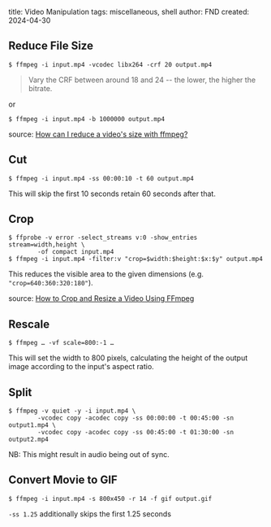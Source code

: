 title: Video Manipulation
tags: miscellaneous, shell
author: FND
created: 2024-04-30


Reduce File Size
----------------

```shell
$ ffmpeg -i input.mp4 -vcodec libx264 -crf 20 output.mp4
```

> Vary the CRF between around 18 and 24 -- the lower, the higher the bitrate.

or

```shell
$ ffmpeg -i input.mp4 -b 1000000 output.mp4
```

source: [How can I reduce a video's size with ffmpeg?](https://unix.stackexchange.com/questions/28803/how-can-i-reduce-a-videos-size-with-ffmpeg)


Cut
---

```shell
$ ffmpeg -i input.mp4 -ss 00:00:10 -t 60 output.mp4
```

This will skip the first 10 seconds retain 60 seconds after that.


Crop
----

```shell
$ ffprobe -v error -select_streams v:0 -show_entries stream=width,height \
        -of compact input.mp4
$ ffmpeg -i input.mp4 -filter:v "crop=$width:$height:$x:$y" output.mp4
```

This reduces the visible area to the given dimensions (e.g.
`"crop=640:360:320:180"`).

source: [How to Crop and Resize a Video Using FFmpeg](https://www.baeldung.com/linux/ffmpeg-crop-resize-video)


Rescale
-------

```shell
$ ffmpeg … -vf scale=800:-1 …
```

This will set the width to 800 pixels, calculating the height of the output
image according to the input's aspect ratio.


Split
-----

```shell
$ ffmpeg -v quiet -y -i input.mp4 \
        -vcodec copy -acodec copy -ss 00:00:00 -t 00:45:00 -sn output1.mp4 \
        -vcodec copy -acodec copy -ss 00:45:00 -t 01:30:00 -sn output2.mp4
```

NB: This might result in audio being out of sync.


Convert Movie to GIF
--------------------

```shell
$ ffmpeg -i input.mp4 -s 800x450 -r 14 -f gif output.gif
```

`-ss 1.25` additionally skips the first 1.25 seconds
